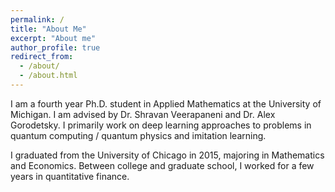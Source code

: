 ```yaml
---
permalink: /
title: "About Me"
excerpt: "About me"
author_profile: true
redirect_from: 
  - /about/
  - /about.html
---
```


I am a fourth year Ph.D. student in Applied Mathematics at the University of Michigan. I am advised by Dr. Shravan 
Veerapaneni and Dr. Alex Gorodetsky. I primarily work on deep learning approaches to problems in quantum computing /
quantum physics and imitation learning.

I graduated from the University of Chicago in 2015, majoring in Mathematics and Economics. Between college and graduate
school, I worked for a few years in quantitative finance.